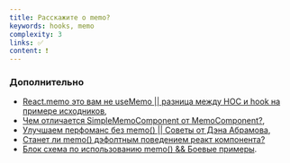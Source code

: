 ```yaml
---
title: Расскажите о memo?
keywords: hooks, memo
complexity: 3
links: ✅
content: ❗
---
```


### Дополнительно
- [React.memo это вам не useMemo || разница между HOC и hook на примере исходников](https://www.youtube.com/watch?v=Hm769uj6WPo),
- [Чем отличается SimpleMemoComponent от MemoComponent?](youtube.com/watch?v=LhZ4Xk5CZU8),
- [Улучшаем перфоманс без memo() || Советы от Дэна Абрамова](https://www.youtube.com/watch?v=JzBEbo4enQY),
- [Станет ли memo() дэфолтным поведением реакт компонента?](https://www.youtube.com/watch?v=uEeZ2TUkOCE)
- [Блок схема по использованию memo() && Боевые примеры](https://www.youtube.com/watch?v=CMqlMhrMoyY).